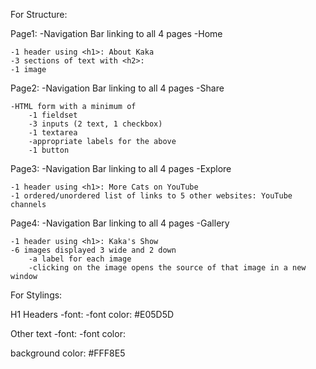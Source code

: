 For Structure:

Page1:
    -Navigation Bar linking to all 4 pages
    -Home

    -1 header using <h1>: About Kaka
    -3 sections of text with <h2>:
    -1 image

Page2:
    -Navigation Bar linking to all 4 pages
    -Share

    -HTML form with a minimum of
        -1 fieldset
        -3 inputs (2 text, 1 checkbox)
        -1 textarea
        -appropriate labels for the above
        -1 button

Page3:
    -Navigation Bar linking to all 4 pages
    -Explore

    -1 header using <h1>: More Cats on YouTube
    -1 ordered/unordered list of links to 5 other websites: YouTube channels

Page4:
    -Navigation Bar linking to all 4 pages
    -Gallery

    -1 header using <h1>: Kaka's Show
    -6 images displayed 3 wide and 2 down
        -a label for each image
        -clicking on the image opens the source of that image in a new window


For Stylings:

H1 Headers
    -font:
    -font color: #E05D5D

Other text
    -font:
    -font color:

background color: #FFF8E5
